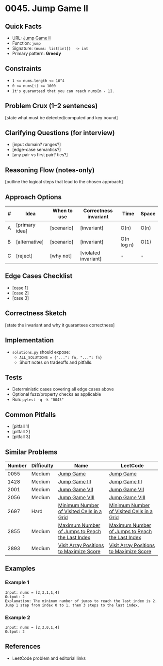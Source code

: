 # 0045. Jump Game II

## Quick Facts

- URL: [Jump Game II](https://leetcode.com/problems/jump-game-ii/)
- Function: `jump`
- Signature: `(nums: list[int])  -> int`
- Primary pattern: **Greedy**

## Constraints

- `1 <= nums.length <= 10^4`
- `0 <= nums[i] <= 1000`
- `It's guaranteed that you can reach nums[n - 1].`

## Problem Crux (1–2 sentences)

[state what must be detected/computed and key bound]

## Clarifying Questions (for interview)

- [input domain? ranges?]
- [edge-case semantics?]
- [any pair vs first pair? ties?]

## Reasoning Flow (notes-only)

[outline the logical steps that lead to the chosen approach]

## Approach Options

| # | Idea | When to use | Correctness invariant | Time | Space |
|---|------|-------------|-----------------------|------|-------|
| A | [primary idea] | [scenario] | [invariant] | O(n) | O(n) |
| B | [alternative] | [scenario] | [invariant] | O(n log n) | O(1) |
| C | [reject] | [why not] | [violated invariant] | - | - |

## Edge Cases Checklist

- [case 1]
- [case 2]
- [case 3]

## Correctness Sketch

[state the invariant and why it guarantees correctness]

## Implementation

- `solutions.py` should expose:
  - `ALL_SOLUTIONS = {"...": fn, "...": fn}`
  - Short notes on tradeoffs and pitfalls.

## Tests

- Deterministic cases covering all edge cases above
- Optional fuzz/property checks as applicable
- Run: `pytest -q -k "0045"`

## Common Pitfalls

- [pitfall 1]
- [pitfall 2]
- [pitfall 3]

## Similar Problems

| Number | Difficulty | Name | LeetCode |
|---|---|---|---|
| 0055 | Medium | [Jump Game](../0055-jump-game/readme.md) | [Jump Game](https://leetcode.com/problems/jump-game/) |
| 1428 | Medium | [Jump Game III](../1428-jump-game-iii/readme.md) | [Jump Game III](https://leetcode.com/problems/jump-game-iii/) |
| 2001 | Medium | [Jump Game VII](../2001-jump-game-vii/readme.md) | [Jump Game VII](https://leetcode.com/problems/jump-game-vii/) |
| 2056 | Medium | [Jump Game VIII](../2056-jump-game-viii/readme.md) | [Jump Game VIII](https://leetcode.com/problems/jump-game-viii/) |
| 2697 | Hard | [Minimum Number of Visited Cells in a Grid](../2697-minimum-number-of-visited-cells-in-a-grid/readme.md) | [Minimum Number of Visited Cells in a Grid](https://leetcode.com/problems/minimum-number-of-visited-cells-in-a-grid/) |
| 2855 | Medium | [Maximum Number of Jumps to Reach the Last Index](../2855-maximum-number-of-jumps-to-reach-the-last-index/readme.md) | [Maximum Number of Jumps to Reach the Last Index](https://leetcode.com/problems/maximum-number-of-jumps-to-reach-the-last-index/) |
| 2893 | Medium | [Visit Array Positions to Maximize Score](../2893-visit-array-positions-to-maximize-score/readme.md) | [Visit Array Positions to Maximize Score](https://leetcode.com/problems/visit-array-positions-to-maximize-score/) |

## Examples

### Example 1

```text
Input: nums = [2,3,1,1,4]
Output: 2
Explanation: The minimum number of jumps to reach the last index is 2. Jump 1 step from index 0 to 1, then 3 steps to the last index.
```

### Example 2

```text
Input: nums = [2,3,0,1,4]
Output: 2
```

## References

- LeetCode problem and editorial links
